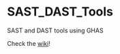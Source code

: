 # SAST_DAST_Tools
SAST and DAST tools using GHAS

Check the [wiki](https://github.com/EL-Kae/SAST_DAST_Tools/wiki)!
